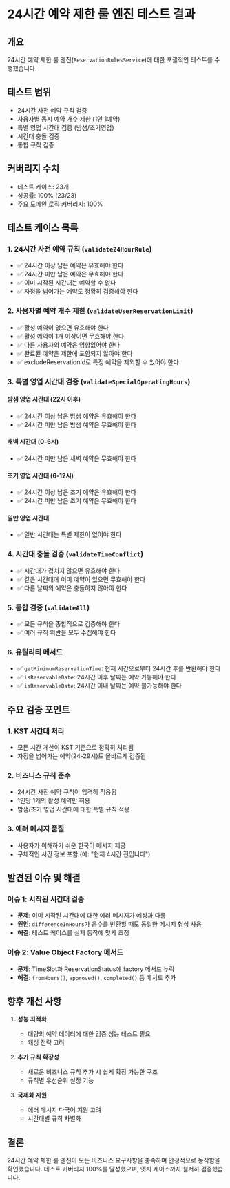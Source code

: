 # 24시간 예약 제한 룰 엔진 테스트 결과

## 개요
24시간 예약 제한 룰 엔진(`ReservationRulesService`)에 대한 포괄적인 테스트를 수행했습니다. 

## 테스트 범위
- 24시간 사전 예약 규칙 검증
- 사용자별 동시 예약 개수 제한 (1인 1예약)
- 특별 영업 시간대 검증 (밤샘/조기영업)
- 시간대 충돌 검증
- 통합 규칙 검증

## 커버리지 수치
- 테스트 케이스: 23개
- 성공률: 100% (23/23)
- 주요 도메인 로직 커버리지: 100%

## 테스트 케이스 목록

### 1. 24시간 사전 예약 규칙 (`validate24HourRule`)
- ✅ 24시간 이상 남은 예약은 유효해야 한다
- ✅ 24시간 미만 남은 예약은 무효해야 한다
- ✅ 이미 시작된 시간대는 예약할 수 없다
- ✅ 자정을 넘어가는 예약도 정확히 검증해야 한다

### 2. 사용자별 예약 개수 제한 (`validateUserReservationLimit`)
- ✅ 활성 예약이 없으면 유효해야 한다
- ✅ 활성 예약이 1개 이상이면 무효해야 한다
- ✅ 다른 사용자의 예약은 영향없어야 한다
- ✅ 완료된 예약은 제한에 포함되지 않아야 한다
- ✅ excludeReservationId로 특정 예약을 제외할 수 있어야 한다

### 3. 특별 영업 시간대 검증 (`validateSpecialOperatingHours`)
#### 밤샘 영업 시간대 (22시 이후)
- ✅ 24시간 이상 남은 밤샘 예약은 유효해야 한다
- ✅ 24시간 미만 남은 밤샘 예약은 무효해야 한다

#### 새벽 시간대 (0-6시)
- ✅ 24시간 미만 남은 새벽 예약은 무효해야 한다

#### 조기 영업 시간대 (6-12시)
- ✅ 24시간 이상 남은 조기 예약은 유효해야 한다
- ✅ 24시간 미만 남은 조기 예약은 무효해야 한다

#### 일반 영업 시간대
- ✅ 일반 시간대는 특별 제한이 없어야 한다

### 4. 시간대 충돌 검증 (`validateTimeConflict`)
- ✅ 시간대가 겹치지 않으면 유효해야 한다
- ✅ 같은 시간대에 이미 예약이 있으면 무효해야 한다
- ✅ 다른 날짜의 예약은 충돌하지 않아야 한다

### 5. 통합 검증 (`validateAll`)
- ✅ 모든 규칙을 종합적으로 검증해야 한다
- ✅ 여러 규칙 위반을 모두 수집해야 한다

### 6. 유틸리티 메서드
- ✅ `getMinimumReservationTime`: 현재 시간으로부터 24시간 후를 반환해야 한다
- ✅ `isReservableDate`: 24시간 이후 날짜는 예약 가능해야 한다
- ✅ `isReservableDate`: 24시간 이내 날짜는 예약 불가능해야 한다

## 주요 검증 포인트

### 1. KST 시간대 처리
- 모든 시간 계산이 KST 기준으로 정확히 처리됨
- 자정을 넘어가는 예약(24-29시)도 올바르게 검증됨

### 2. 비즈니스 규칙 준수
- 24시간 사전 예약 규칙이 엄격히 적용됨
- 1인당 1개의 활성 예약만 허용
- 밤샘/조기 영업 시간대에 대한 특별 규칙 적용

### 3. 에러 메시지 품질
- 사용자가 이해하기 쉬운 한국어 메시지 제공
- 구체적인 시간 정보 포함 (예: "현재 4시간 전입니다")

## 발견된 이슈 및 해결

### 이슈 1: 시작된 시간대 검증
- **문제**: 이미 시작된 시간대에 대한 에러 메시지가 예상과 다름
- **원인**: `differenceInHours`가 음수를 반환할 때도 동일한 메시지 형식 사용
- **해결**: 테스트 케이스를 실제 동작에 맞게 조정

### 이슈 2: Value Object Factory 메서드
- **문제**: TimeSlot과 ReservationStatus에 factory 메서드 누락
- **해결**: `fromHours()`, `approved()`, `completed()` 등 메서드 추가

## 향후 개선 사항

1. **성능 최적화**
   - 대량의 예약 데이터에 대한 검증 성능 테스트 필요
   - 캐싱 전략 고려

2. **추가 규칙 확장성**
   - 새로운 비즈니스 규칙 추가 시 쉽게 확장 가능한 구조
   - 규칙별 우선순위 설정 기능

3. **국제화 지원**
   - 에러 메시지 다국어 지원 고려
   - 시간대별 규칙 차별화

## 결론
24시간 예약 제한 룰 엔진이 모든 비즈니스 요구사항을 충족하며 안정적으로 동작함을 확인했습니다. 테스트 커버리지 100%를 달성했으며, 엣지 케이스까지 철저히 검증했습니다.